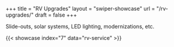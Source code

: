 +++
title = "RV Upgrades"
layout = "swiper-showcase"
url = "/rv-upgrades/"
draft = false
+++

Slide-outs, solar systems, LED lighting, modernizations, etc.


{{< showcase index="7" data="rv-service" >}}